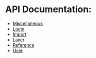 # API Documentation:

- [Miscellaneous](miscellaneous.md)
- [Login](login.md)
- [Import](import.md)
- [Layer](layer.md)
- [Reference](reference.md)
- [User](user.md)
<!-- - [Theme](theme.md) -->
<!-- - [Changeset](changeset.md) -->
<!-- - [Element](element.md) -->
<!-- - [Dynamic Attribute](dynamic_attribute.md) -->
<!-- - [Notification](notification.md) -->
